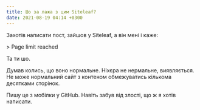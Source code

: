 ```yaml
---
title: Шо за лажа з цим Siteleaf?
date: 2021-08-19 04:14 +0300
---
```


Захотів написати пост, зайшов у Siteleaf, а він мені і каже:

<div lang="en" markdown="1">
>  Page limit reached
</div>

Та ти шо.

Думав колись, що воно нормальне. Ніхєра не нермальне, виявляється. Не може нормальний сайт з контеном обмежуватись кількома десятками сторінок.

Пишу це з мобілки у GitHub. Навіть забув від злості, що ж я хотів написати.
